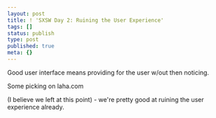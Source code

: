 ```yaml
---
layout: post
title: ! 'SXSW Day 2: Ruining the User Experience'
tags: []
status: publish
type: post
published: true
meta: {}
---
```

Good user interface means providing for the user w/out then noticing.

Some picking on laha.com

(I believe we left at this point) - we're pretty good at ruining the user experience already.
